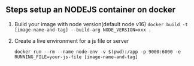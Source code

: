 ## Steps setup an NODEJS container on docker

1. Build your image with node version(default node v16)
    ```docker build -t [image-name-and-tag] --build-arg NODE_VERSION=xxx .```
2. Create a live environment for a js file or server

    ```docker run --rm --name node-env -v $(pwd):/app -p 9000:6000 -e RUNNING_FILE=your-js-file [image-name-and-tag]```
